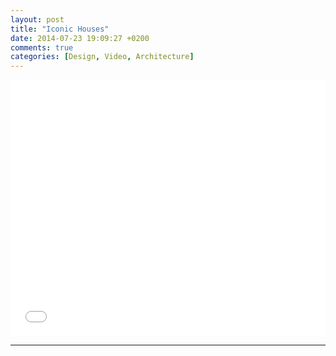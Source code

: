 ```yaml
---
layout: post
title: "Iconic Houses"
date: 2014-07-23 19:09:27 +0200
comments: true
categories: [Design, Video, Architecture]
---
```


<iframe src="//player.vimeo.com/video/94449276?title=0&amp;byline=0&amp;portrait=0" width="100%" height="410" frameborder="0" webkitallowfullscreen mozallowfullscreen allowfullscreen></iframe>

---
